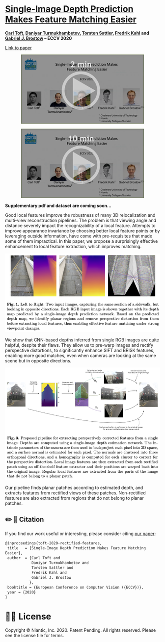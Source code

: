 # [Single-Image Depth Prediction Makes Feature Matching Easier](https://arxiv.org/abs/)

**[Carl Toft](https://scholar.google.com/citations?hl=en&user=vvgmWA0AAAAJ&view_op=list_works&sortby=pubdate), [Daniyar Turmukhambetov](http://dantkz.github.io/about), [Torsten Sattler](https://scholar.google.com/citations?user=jzx6_ZIAAAAJ&hl=en), [Fredrik Kahl](http://www.maths.lth.se/matematiklth/personal/fredrik/) and [Gabriel J. Brostow](http://www0.cs.ucl.ac.uk/staff/g.brostow/) – ECCV 2020**


[Link to paper](https://arxiv.org/abs/)  
  

<p align="center">
  <a href="https://storage.googleapis.com/niantic-lon-static/research/rectified-features/short-video.mp4">
  <img src="assets/2min.png" alt="2 minute ECCV presentation video link" width="400">
  </a>
</p>


<p align="center">
  <a href="https://storage.googleapis.com/niantic-lon-static/research/rectified-features/long-video.mp4">
  <img src="assets/10min.png" alt="10 minute ECCV presentation video link" width="400">
  </a>
</p>


**Supplementary pdf and dataset are coming soon...**  


Good local features improve the robustness of many 3D relocalization and multi-view reconstruction pipelines. The problem is that viewing angle and distance severely impact the recognizability of a local feature. Attempts to improve appearance invariance by choosing better local feature points or by leveraging outside information, have come with pre-requisites that made some of them impractical. In this paper, we propose a surprisingly effective enhancement to local feature extraction, which improves matching.

<p align="center">
  <img src="assets/teaser.png" alt="We use single-image depth estimation to account for perspective distortion when extracting local features" width="600" />
</p>

We show that CNN-based depths inferred from single RGB images are quite helpful, despite their flaws. They allow us to pre-warp images and rectify perspective distortions, to significantly enhance SIFT and BRISK features, enabling more good matches, even when cameras are looking at the same scene but in opposite directions.

<p align="center">
  <img src="assets/pipeline.png" alt="Our pipeline" width="600" />
</p>

Our pipeline finds planar patches according to estimated depth, and extracts features from rectified views of these patches. Non-rectified features are also extracted from regions that do not belong to planar patches.

## ✏️ 📄 Citation

If you find our work useful or interesting, please consider citing [our paper](https://arxiv.org/abs/):

```
@inproceedings{toft-2020-rectified-features,
 title   = {Single-Image Depth Prediction Makes Feature Matching Easier},
 author  = {Carl Toft and
            Daniyar Turmukhambetov and
            Torsten Sattler and
            Fredrik Kahl and
            Gabriel J. Brostow
           },
 booktitle = {European Conference on Computer Vision ({ECCV})},
 year = {2020}
}
```


# 👩‍⚖️ License
Copyright © Niantic, Inc. 2020. Patent Pending. All rights reserved. Please see the license file for terms.
